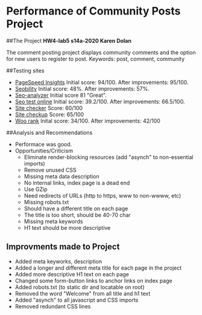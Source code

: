# Performance of Community Posts Project

##The Project
**HW4-lab5 s14a-2020 Karen Dolan**

The comment posting project displays community comments and the option for new users to register to post. 
Keywords: post, comment, community


##Testing sites
* [PageSpeed Insights](https://developers.google.com/speed/pagespeed/insights/)  Initial score: 94/100. After improvements: 95/100.
* [Seobility](https://www.seobility.net/en/) Initial score: 48%. After improvements: 57%.
* [Seo-analyzer](https://neilpatel.com/seo-analyzer/) Initial score 81 "Great".
* [Seo test online](https://www.seotesteronline.com/) Initial score: 39.2/100. After improvements: 66.5/100.
* [Site checker](https://sitechecker.pro/) Score: 60/100
* [Site checkup](https://seositecheckup.com/) Score: 65/100
* [Woo rank](https://www.woorank.com/) Inital score: 34/100. After improvements: 42/100

##Analysis and Recommendations

* Performace was good.
* Opportunities/Criticism
	*	Eliminate render-blocking resources (add "asynch" to non-essential imports)
	* Remove unused CSS
	* Missing meta data description
	* No internal links, index page is a dead end
	* Use GZip
	* Need redirects of URLs (http to https, www to non-wwww, etc)
	* Missing robots.txt
	* Should have a different title on each page
	* The title is too short, should be 40-70 char
	* Missing meta keywords
	* H1 text should be more descriptive
	
	
## Improvments made to Project
* Added meta keyworks, description
* Added a longer and different meta title for each page in the project
* Added more descriptive H1 text on each page
* Changed some form-button links to anchor links on index page
* Added robots.txt (to static dir and locatable on root)
* Removed the word "Welcome" from all title and h1 text
* Added "asynch" to all javascript and CSS imports
* Removed redundant CSS lines
	
	  